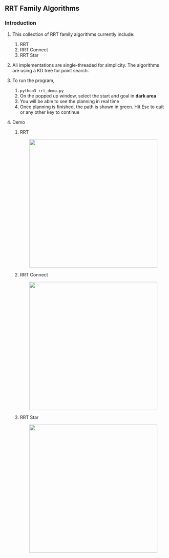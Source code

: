 ## RRT Family Algorithms
### Introduction
1. This collection of RRT family algorithms currently include: 
    1. RRT 
    2. RRT Connect 
    3. RRT Star
2. All implementations are single-threaded for simplicity. The algorithms are using a KD tree for point search. 
3. To run the program, 
    1. ```python3 rrt_demo.py```
    2. On the popped up window, select the start and goal in **dark area**
    3. You will be able to see the planning in real time
    4. Once planning is finished, the path is shown in green. Hit Esc to quit or any other key to continue

4. Demo 
    1. RRT
        <p align="center">
        <img src="https://user-images.githubusercontent.com/39393023/152666527-922aa532-ebcb-42d0-9c0c-02e244bf63de.gif""" height="400" width="width"/>
        </p>
    2. RRT Connect
        <p align="center">
        <img src="https://user-images.githubusercontent.com/39393023/152666528-a8d0686e-9d08-4835-bb98-71551ae0601b.gif""" height="400" width="width"/>
        </p>
    3. RRT Star
        <p align="center">
        <img src="https://user-images.githubusercontent.com/39393023/152666529-23dcdbde-27e0-46fe-ad93-332827718c34.gif""" height="400" width="width"/>
        </p>
